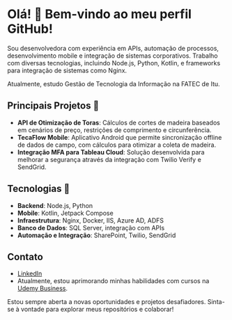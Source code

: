 # Olá! 👋 Bem-vindo ao meu perfil GitHub!

Sou desenvolvedora com experiência em APIs, automação de processos, desenvolvimento mobile e integração de sistemas corporativos. Trabalho com diversas tecnologias, incluindo Node.js, Python, Kotlin, e frameworks para integração de sistemas como Nginx.

Atualmente, estudo Gestão de Tecnologia da Informação na FATEC de Itu.

## Principais Projetos 🚀

- **API de Otimização de Toras**: Cálculos de cortes de madeira baseados em cenários de preço, restrições de comprimento e circunferência.
- **TecaFlow Mobile**: Aplicativo Android que permite sincronização offline de dados de campo, com cálculos para otimizar a coleta de madeira.
- **Integração MFA para Tableau Cloud**: Solução desenvolvida para melhorar a segurança através da integração com Twilio Verify e SendGrid.

## Tecnologias 🔧
- **Backend**: Node.js, Python
- **Mobile**: Kotlin, Jetpack Compose
- **Infraestrutura**: Nginx, Docker, IIS, Azure AD, ADFS
- **Banco de Dados**: SQL Server, integração com APIs
- **Automação e Integração**: SharePoint, Twilio, SendGrid

## Contato
- [LinkedIn](https://www.linkedin.com/in/júlia-pinheiro)
- Atualmente, estou aprimorando minhas habilidades com cursos na [Udemy Business](https://www.udemy.com/).

Estou sempre aberta a novas oportunidades e projetos desafiadores. Sinta-se à vontade para explorar meus repositórios e colaborar!
